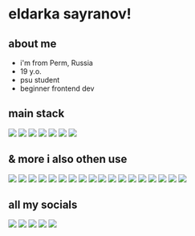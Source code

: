 # eldarka sayranov!

## about me

- i'm from Perm, Russia
- 19 y.o.
- psu student
- beginner frontend dev

## main stack
<img src="https://img.shields.io/badge/vue-7B68EE?style=for-the-badge&logo=vue.js&logoColor=white"/> <img src="https://img.shields.io/badge/nuxt-7B68EE?style=for-the-badge&logo=nuxt&logoColor=white"/> <img src="https://img.shields.io/badge/tailwindcss-7B68EE?style=for-the-badge&logo=tailwindcss&logoColor=white"/> <img src="https://img.shields.io/badge/vite-7B68EE?style=for-the-badge&logo=vite&logoColor=white"/> <img src="https://img.shields.io/badge/HTML-7B68EE?style=for-the-badge&logo=html5&logoColor=white"/> <img src="https://img.shields.io/badge/css-7B68EE?style=for-the-badge&logo=css3&logoColor=white"/> <img src="https://img.shields.io/badge/javascript-7B68EE?style=for-the-badge&logo=javascript&logoColor=white"/> 

## & more i also othen use
<img src="https://img.shields.io/badge/python-7B68EE?style=for-the-badge&logo=python&logoColor=white"/> <img src="https://img.shields.io/badge/pinia-7B68EE?style=for-the-badge&logo=pinia&logoColor=white"/> <img src="https://img.shields.io/badge/vercel-7B68EE?style=for-the-badge&logo=vercel&logoColor=white"/> <img src="https://img.shields.io/badge/firebase-7B68EE?style=for-the-badge&logo=firebase&logoColor=white"/> <img src="https://img.shields.io/badge/appwrite-7B68EE?style=for-the-badge&logo=appwrite&logoColor=white"/> <img src="https://img.shields.io/badge/supabase-7B68EE?style=for-the-badge&logo=supabase&logoColor=white"/> <img src="https://img.shields.io/badge/railway-7B68EE?style=for-the-badge&logo=railway&logoColor=white"/> <img src="https://img.shields.io/badge/vue-7B68EE?style=for-the-badge&logo=vue.js&logoColor=white"/> <img src="https://img.shields.io/badge/nuxt-7B68EE?style=for-the-badge&logo=nuxt&logoColor=white"/> <img src="https://img.shields.io/badge/flask-7B68EE?style=for-the-badge&logo=flask&logoColor=white"/> <img src="https://img.shields.io/badge/shadcn-7B68EE?style=for-the-badge&logo=shadcn&logoColor=white"/> <img src="https://img.shields.io/badge/oh, vue icons-7B68EE?style=for-the-badge&logo=oh,vue icons&logoColor=white"/> <img src="https://img.shields.io/badge/figma-7B68EE?style=for-the-badge&logo=figma&logoColor=white"/> <img src="https://img.shields.io/badge/arc-7B68EE?style=for-the-badge&logo=arc&logoColor=white"/> <img src="https://img.shields.io/badge/obsidian-7B68EE?style=for-the-badge&logo=obsidian&logoColor=white"/> <img src="https://img.shields.io/badge/sass-7B68EE?style=for-the-badge&logo=sass&logoColor=white"/> <img src="https://img.shields.io/badge/prettier-7B68EE?style=for-the-badge&logo=prettier&logoColor=white"/> <img src="https://img.shields.io/badge/eslint-7B68EE?style=for-the-badge&logo=eslint&logoColor=white"/>

## all my socials
[![](https://img.shields.io/badge/linkedin-7B68EE?style=for-the-badge&logo=linkedin&logoColor=white)](https://www.linkedin.com/in/sayranov/)
[![](https://img.shields.io/badge/telegram-7B68EE?style=for-the-badge&logo=telegram&logoColor=white)](https://t.me/sayranovv)
[![](https://img.shields.io/badge/instagram-7B68EE?style=for-the-badge&logo=instagram&logoColor=white)](https://www.instagram.com/sayranovv/)
[![](https://img.shields.io/badge/spotify-7B68EE?style=for-the-badge&logo=spotify&logoColor=white)](https://open.spotify.com/user/31avl7vnqbknprqc2au7ndyxh2wq?si=52682fdde89d4182)
[![](https://img.shields.io/badge/gmail-7B68EE?style=for-the-badge&logo=gmail&logoColor=white)](mailto:sayranoveldar@gmail.com)
<!-- 
**sayranovv/sayranovv** is a ✨ _special_ ✨ repository because its `README.md` (this file) appears on your GitHub profile.

Here are some ideas to get you started:

- 🔭 I’m currently working on ...
- 🌱 I’m currently learning ...
- 👯 I’m looking to collaborate on ...
- 🤔 I’m looking for help with ...
- 💬 Ask me about ...
- 📫 How to reach me: ...
- 😄 Pronouns: ...
- ⚡ Fun fact: ...
-->
